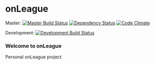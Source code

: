 onLeague
=========

Master: [![Master Build Status](https://secure.travis-ci.org/rsierra/onLeague.png?branch=master)](http://travis-ci.org/rsierra/onLeague)
[![Dependency Status](https://gemnasium.com/rsierra/onLeague.png?travis)](https://gemnasium.com/rsierra/onLeague)
[![Code Climate](https://codeclimate.com/badge.png)](https://codeclimate.com/github/rsierra/onLeague)

Development: [![Development Build Status](https://secure.travis-ci.org/rsierra/onLeague.png?branch=development)](http://travis-ci.org/rsierra/onLeague)

### Welcome to onLeague

Personal onLeague project
